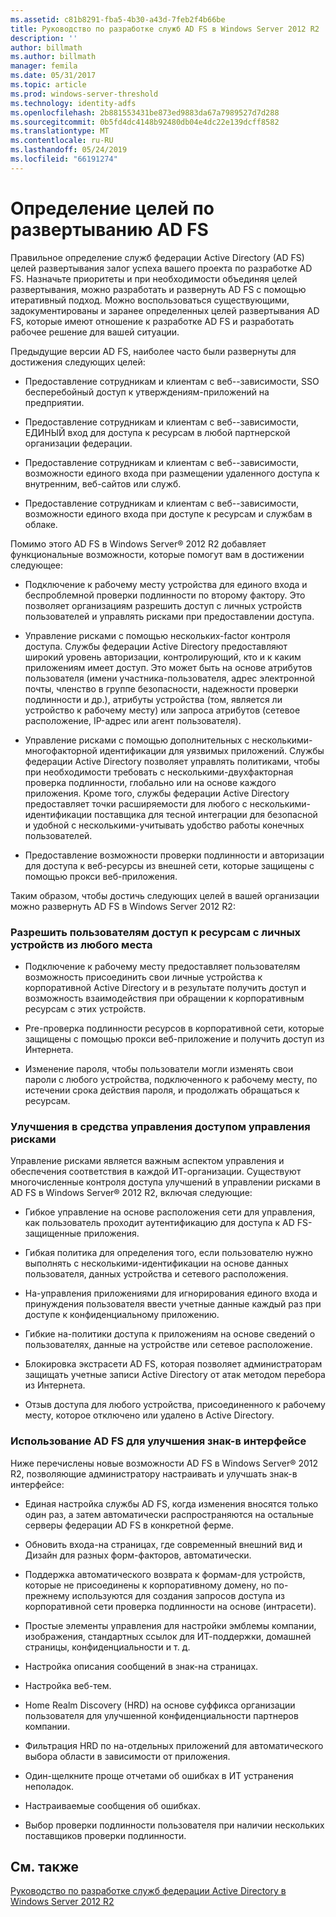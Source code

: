 ```yaml
---
ms.assetid: c81b8291-fba5-4b30-a43d-7feb2f4b66be
title: Руководство по разработке служб AD FS в Windows Server 2012 R2
description: ''
author: billmath
ms.author: billmath
manager: femila
ms.date: 05/31/2017
ms.topic: article
ms.prod: windows-server-threshold
ms.technology: identity-adfs
ms.openlocfilehash: 2b881553431be873ed9883da67a7989527d7d288
ms.sourcegitcommit: 0b5fd4dc4148b92480db04e4dc22e139dcff8582
ms.translationtype: MT
ms.contentlocale: ru-RU
ms.lasthandoff: 05/24/2019
ms.locfileid: "66191274"
---
```

# <a name="identify-your-ad-fs-deployment-goals"></a>Определение целей по развертыванию AD FS

Правильное определение служб федерации Active Directory \(AD FS\) целей развертывания залог успеха вашего проекта по разработке AD FS. Назначьте приоритеты и при необходимости объединяя целей развертывания, можно разработать и развернуть AD FS с помощью итеративный подход. Можно воспользоваться существующими, задокументированы и заранее определенных целей развертывания AD FS, которые имеют отношение к разработке AD FS и разработать рабочее решение для вашей ситуации.  
  
Предыдущие версии AD FS, наиболее часто были развернуты для достижения следующих целей:  
  
-   Предоставление сотрудникам и клиентам с веб-\-зависимости, SSO бесперебойный доступ к утверждениям\-приложений на предприятии.  
  
-   Предоставление сотрудникам и клиентам с веб-\-зависимости, ЕДИНЫЙ вход для доступа к ресурсам в любой партнерской организации федерации.  
  
-   Предоставление сотрудникам и клиентам с веб-\-зависимости, возможности единого входа при размещении удаленного доступа к внутренним, веб-сайтов или служб.  
  
-   Предоставление сотрудникам и клиентам с веб-\-зависимости, возможности единого входа при доступе к ресурсам и службам в облаке.  
  
Помимо этого AD FS в Windows Server® 2012 R2 добавляет функциональные возможности, которые помогут вам в достижении следующее:  
  
-   Подключение к рабочему месту устройства для единого входа и беспроблемной проверки подлинности по второму фактору. Это позволяет организациям разрешить доступ с личных устройств пользователей и управлять рисками при предоставлении доступа.  
  
-   Управление рисками с помощью нескольких\-factor контроля доступа. Службы федерации Active Directory предоставляют широкий уровень авторизации, контролирующий, кто и к каким приложениям имеет доступ. Это может быть на основе атрибутов пользователя \(имени участника-пользователя, адрес электронной почты, членство в группе безопасности, надежности проверки подлинности и др.\), атрибуты устройства \(том, является ли устройство к рабочему месту\) или запроса атрибутов \(сетевое расположение, IP-адрес или агент пользователя\).  
  
-   Управление рисками с помощью дополнительных с несколькими\-многофакторной идентификации для уязвимых приложений. Службы федерации Active Directory позволяет управлять политиками, чтобы при необходимости требовать с несколькими\-двухфакторная проверка подлинности, глобально или на основе каждого приложения. Кроме того, службы федерации Active Directory предоставляет точки расширяемости для любого с несколькими\-идентификации поставщика для тесной интеграции для безопасной и удобной с несколькими\-учитывать удобство работы конечных пользователей.  
  
-   Предоставление возможности проверки подлинности и авторизации для доступа к веб-ресурсы из внешней сети, которые защищены с помощью прокси веб-приложения.  
  
Таким образом, чтобы достичь следующих целей в вашей организации можно развернуть AD FS в Windows Server 2012 R2:  
  
### <a name="enable-your-users-to-access-resources-on-their-personal-devices-from-anywhere"></a>Разрешить пользователям доступ к ресурсам с личных устройств из любого места  
  
-   Подключение к рабочему месту предоставляет пользователям возможность присоединить свои личные устройства к корпоративной Active Directory и в результате получить доступ и возможность взаимодействия при обращении к корпоративным ресурсам с этих устройств.  
  
-   Pre\-проверка подлинности ресурсов в корпоративной сети, которые защищены с помощью прокси веб-приложение и получить доступ из Интернета.  
  
-   Изменение пароля, чтобы пользователи могли изменять свои пароли с любого устройства, подключенного к рабочему месту, по истечении срока действия пароля, и продолжать обращаться к ресурсам.  
  
### <a name="enhance-your-access-control-risk-management-tools"></a>Улучшения в средства управления доступом управления рисками  
Управление рисками является важным аспектом управления и обеспечения соответствия в каждой ИТ-организации. Существуют многочисленные контроля доступа улучшений в управлении рисками в AD FS в Windows Server® 2012 R2, включая следующие:  
  
-   Гибкое управление на основе расположения сети для управления, как пользователь проходит аутентификацию для доступа к AD FS\-защищенные приложения.  
  
-   Гибкая политика для определения того, если пользователю нужно выполнять с несколькими\-идентификации на основе данных пользователя, данных устройства и сетевого расположения.  
  
-   На\-управления приложениями для игнорирования единого входа и принуждения пользователя ввести учетные данные каждый раз при доступе к конфиденциальному приложению.  
  
-   Гибкие на\-политики доступа к приложениям на основе сведений о пользователях, данные на устройстве или сетевое расположение.  
  
-   Блокировка экстрасети AD FS, которая позволяет администраторам защищать учетные записи Active Directory от атак методом перебора из Интернета.  
  
-   Отзыв доступа для любого устройства, присоединенного к рабочему месту, которое отключено или удалено в Active Directory.  
  
### <a name="use-ad-fs-to-enhance-the-sign-in-experience"></a>Использование AD FS для улучшения знак\-в интерфейсе  
Ниже перечислены новые возможности AD FS в Windows Server® 2012 R2, позволяющие администратору настраивать и улучшать знак\-в интерфейсе:  
  
-   Единая настройка службы AD FS, когда изменения вносятся только один раз, а затем автоматически распространяются на остальные серверы федерации AD FS в конкретной ферме.  
  
-   Обновить входа\-на страницах, где современный внешний вид и Дизайн для разных форм-факторов, автоматически.  
  
-   Поддержка автоматического возврата к формам\-для устройств, которые не присоединены к корпоративному домену, но по-прежнему используются для создания запросов доступа из корпоративной сети проверка подлинности на основе \(интрасети\).  
  
-   Простые элементы управления для настройки эмблемы компании, изображения, стандартных ссылок для ИТ-поддержки, домашней страницы, конфиденциальности и т. д.  
  
-   Настройка описания сообщений в знак\-на страницах.  
  
-   Настройка веб-тем.  
  
-   Home Realm Discovery \(HRD\) на основе суффикса организации пользователя для улучшенной конфиденциальности партнеров компании.  
  
-   Фильтрация HRD по на\-отдельных приложений для автоматического выбора области в зависимости от приложения.  
  
-   Один\-щелкните проще отчетами об ошибках в ИТ устранения неполадок.  
  
-   Настраиваемые сообщения об ошибках.  
  
-   Выбор проверки подлинности пользователя при наличии нескольких поставщиков проверки подлинности.  
  
## <a name="see-also"></a>См. также  
[Руководство по разработке служб федерации Active Directory в Windows Server 2012 R2](../../ad-fs/design/AD-FS-Design-Guide-in-Windows-Server-2012-R2.md)  
  

